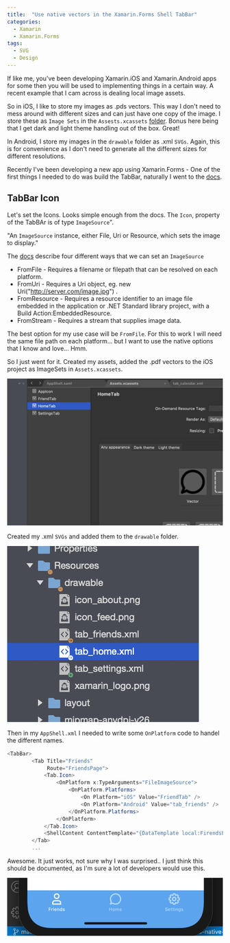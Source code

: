 ```yaml
---
title:  "Use native vectors in the Xamarin.Forms Shell TabBar"
categories:
  - Xamarin
  - Xamarin.Forms
tags:
  - SVG
  - Design
---
```


If like me, you've been developing Xamarin.iOS and Xamarin.Android apps for some then you will be used to implementing things in a certain way. A recent example that I cam across is dealing local image assets.

So in iOS, I like to store my images as .pds vectors. This way I don't need to mess around with different sizes and can just have one copy of the image. I store these as `Image Sets` in the `Assests.xcassets` [folder](https://docs.microsoft.com/en-us/xamarin/ios/app-fundamentals/images-icons/displaying-an-image?tabs=macos). Bonus here being that I get dark and light theme handling out of the box. Great!

In Android, I store my images in the `drawable` folder as .xml `SVGs`. Again, this is for convenience as I don't need to generate all the different sizes for different resolutions.

Recently I've been developing a new app using Xamarin.Forms - One of the first things I needed to do was build the TabBar, naturally I went to the [docs](https://docs.microsoft.com/en-us/xamarin/xamarin-forms/app-fundamentals/shell/tabs#bottom-tabs).

## TabBar Icon

Let's set the Icons. Looks simple enough from the docs. The `Icon`, property of the TabBAr is of type `ImageSource`". 

"An `ImageSource` instance, either File, Uri or Resource, which sets the image to display." 

The [docs](https://docs.microsoft.com/en-us/xamarin/xamarin-forms/user-interface/images?tabs=macos) describe four different ways that we can set an `ImageSource`

* FromFile - Requires a filename or filepath that can be resolved on each platform.
* FromUri - Requires a Uri object, eg. new Uri("http://server.com/image.jpg") .
* FromResource - Requires a resource identifier to an image file embedded in the application or .NET Standard library project, with a Build Action:EmbeddedResource.
* FromStream - Requires a stream that supplies image data.

The best option for my use case will be `FromFile`. For this to work I will need the same file path on each platform... but I want to use the native options that I know and love... Hmm.

So I just went for it. Created my assets, added the .pdf vectors to the iOS project as ImageSets in `Assets.xcassets`.

![iOS-assets](/assets/native-vectors/iOS-assets.png)

Created my .xml `SVGs` and added them to the `drawable` folder.

![android-drawables](/assets/native-vectors/android-drawables.png)

Then in my `AppShell.xml` I needed to write some `OnPlatform` code to handel the different names.

``` csharp
<TabBar>
        <Tab Title="Friends"
             Route="FriendsPage">
            <Tab.Icon>
                <OnPlatform x:TypeArguments="FileImageSource">
                    <OnPlatform.Platforms>
                        <On Platform="iOS" Value="FriendTab" />
                        <On Platform="Android" Value="tab_friends" />
                    </OnPlatform.Platforms>
                </OnPlatform>
            </Tab.Icon>
            <ShellContent ContentTemplate="{DataTemplate local:FirendsPage}" />
        </Tab>
        ...
```

Awesome. It just works, not sure why I was surprised.. I just think this should be documented, as I'm sure a lot of developers would use this.

![iOS-assets](/assets/native-vectors/iOS-tabs.png)